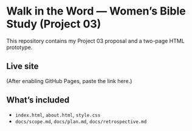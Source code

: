 # Walk in the Word — Women’s Bible Study (Project 03)

This repository contains my Project 03 proposal and a two-page HTML prototype.

## Live site
(After enabling GitHub Pages, paste the link here.)

## What’s included
- `index.html`, `about.html`, `style.css`
- `docs/scope.md`, `docs/plan.md`, `docs/retrospective.md`
